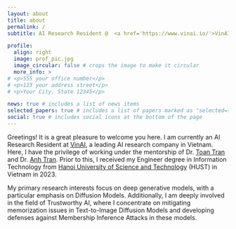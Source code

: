 ```yaml
---
layout: about
title: about
permalink: /
subtitle: AI Research Resident @  <a href='https://www.vinai.io/'>VinAI</a>, Vietnam

profile:
  align: right
  image: prof_pic.jpg
  image_circular: false # crops the image to make it circular
  more_info: >
# <p>555 your office number</p>
# <p>123 your address street</p>
# <p>Your City, State 12345</p>

news: true # includes a list of news items
selected_papers: true # includes a list of papers marked as "selected={true}"
social: true # includes social icons at the bottom of the page
---
```


<!-- Write your biography here. Tell the world about yourself. Link to your favorite [subreddit](http://reddit.com). You can put a picture in, too. The code is already in, just name your picture `prof_pic.jpg` and put it in the `img/` folder.

Put your address / P.O. box / other info right below your picture. You can also disable any of these elements by editing `profile` property of the YAML header of your `_pages/about.md`. Edit `_bibliography/papers.bib` and Jekyll will render your [publications page](/al-folio/publications/) automatically.

Link to your social media connections, too. This theme is set up to use [Font Awesome icons](https://fontawesome.com/) and [Academicons](https://jpswalsh.github.io/academicons/), like the ones below. Add your Facebook, Twitter, LinkedIn, Google Scholar, or just disable all of them. -->

Greetings! It is a great pleasure to welcome you here. I am currently an AI Research Resident at <a href="https://www.vinai.io/">VinAI</a>, a leading AI research company in Vietnam. Here, I have the privilege of working under the mentorship of Dr. <a href="https://scholar.google.com.vn/citations?user=PnwSuNMAAAAJ">Toan Tran</a> and Dr. <a href="https://scholar.google.com/citations?user=FYZ5ODQAAAAJ&hl/">Anh Tran</a>. Prior to this, I received my Engineer degree in Information Technology from <a href="https://hust.edu.vn/">Hanoi University of Science and Technology</a> (HUST) in Vietnam in 2023.

My primary research interests focus on deep generative models, with a particular emphasis on Diffusion Models. Additionally, I am deeply involved in the field of Trustworthy AI, where I concentrate on mitigating memorization issues in Text-to-Image Diffusion Models and developing defenses against Membership Inference Attacks in these models.
